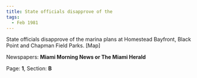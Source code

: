 ```yaml
---  
title: State officials disapprove of the  
tags:  
  - Feb 1981  
---  
```

  
State officials disapprove of the marina plans at Homestead Bayfront, Black Point and Chapman Field Parks. [Map]  
  
Newspapers: **Miami Morning News or The Miami Herald**  
  
Page: **1**, Section: **B** 
